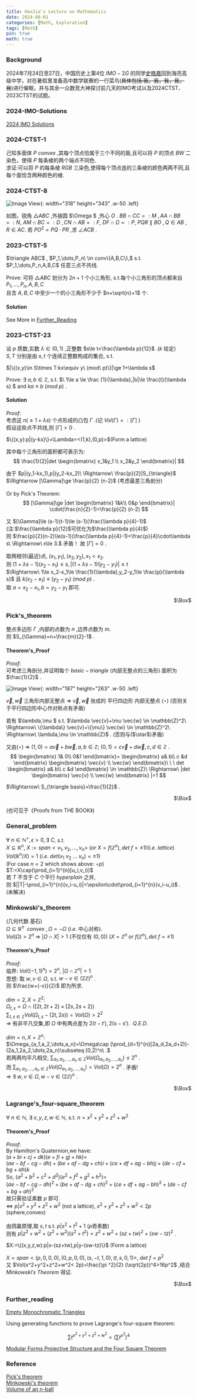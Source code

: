 ```yaml
---
title: HaoJia's Lecture on Mathematics
date: 2024-08-01
categories: [Math, Exploration]
tags: [Math]
pin: true
math: true
---
```


### Background
2024年7月24日至27日，中国历史上第4位 $IMO-2G$ 的同学[史皓嘉](https://www.imo-official.org/participant_r.aspx?id=33050)回到海亮高级中学，对在暑假里准备高中数学联赛的一行菜鸟(<del>具体包括:我，我，我，我，我</del>)进行催眠，并与其余一众数竞大神探讨前几天的IMO考试以及2024CTST、2023CTST的试题。

### 2024-IMO-Solutions

[2024 IMO Solutions](https://yao196883.github.io/img/math/IMO2024_Solutions.pdf)

### 2024-CTST-1

己知多面体 $P\ convex$ ,其每个顶点恰属于三个不同的面,且可以将 $P$ 的顶点 $BW$ 二染色，使得 $P$ 每条棱的两个端点不同色. <br>
求证:可以将 $P$ 的每条棱 $RGB$ 三染色,使得每个顶点连的三条棱的颜色两两不同,且每个面恰含两种颜色的棱.

### 2024-CTST-8

![Image View](https://yao196883.github.io/img/math/2024CTST_8.png){: width="318" height="343" .w-50 .left}

如图，锐角 $\triangle ABC$ ,外接圆 $\Omega $ ,外心 $O$ .
$BB\cap CC=:M\ ,AA\cap BB=:N$,
$AM\cap BC=:D\ ,CN\cap AB=:F$,
$DF\cap \Omega =:P$,
$PQR\parallel BO\ ,Q\in AB\ ,R\in AC$.
若 $PO^2=PQ\cdot PR$ ,求 $\angle ACB$ .


### 2023-CTST-5

<p>$\triangle ABC$ , $P_1,\dots,P_n\ \in conv\{A,B,C\},$ s.t. $P_1,\dots,P_n,A,B,C$ 任意三点不共线.</p>

Prove: 可将 $\triangle ABC$ 划分为 $2n+1$ 个小三角形, s.t.每个小三角形的顶点都来自 $P_1,\dots,P_n,A,B,C$ <br>
且含 $A,B,C$ 中至少一个的小三角形不少于 $n+\sqrt{n}+1$ 个.

#### Solution

See More in [Further_Reading](#further_reading)

### 2023-CTST-23

设 $p$ 质数,实数 $\lambda \in (0,1)$ ,正整数 $s\le t<\frac{\lambda p}{12}$ .($k$ 给定)<br>
$S,T$ 分别是由 $s,t$ 个连续正整数构成的集合, s.t. <br>
<p>$|\{(x,y)\in S\times T:kx\equiv y\ (mod\ p)\}|\ge 1+\lambda s$</p>

Prove: $\exists\ a,b \in \mathbb{Z},$ s.t. $\ 1\le a \le \frac {1}{\lambda},|b|\le \frac{t}{\lambda s} $ and $ka \equiv  b \ (mod\ p)$ .

#### Solution

$Proof:$<br>
考虑这 $n(\ge 1+\lambda s)$ 个点形成的凸包 $\Gamma$ .(记 $Vol(\Gamma)=:[\Gamma]$ )<br>
假设这些点不共线,则 $[\Gamma]>0$ .<br>

<p>$\{(x,y):p|(y-kx)\}=\Lambda=<(1,k),(0,p)>$(Form a lattice)</p>

其中每个三角形的面积都可表示为:
$$
\frac{1}{2}|det
\begin{bmatrix}
  x_1&y_1 \\
  x_2&y_2
\end{bmatrix}|
$$

由于 $p|(y_1-kx_1),p|(y_2-kx_2)\ \Rightarrow\ \frac{p}{2}|S_{\triangle}$<br>
$\Rightarrow [\Gamma]\ge \frac{p}{2} (n-2)$ (考虑最差三角剖分)<br><br>
Or by Pick's Theorem:
$$
[\Gamma]\ge |det
\begin{bmatrix}
1&k\\
0&p
\end{bmatrix}|
\cdot(\frac{n}{2}-1)=\frac{p}{2} (n-2)
$$

又 $[\Gamma]\le (s-1)(t-1)\le (s-1)(\frac{\lambda p}{4}-1)$  (注:$\frac{\lambda p}{12}$可优化为$\frac{\lambda p}{4}$)<br>
则 $\frac{p}{2}(n-2)\le(s-1)(\frac{\lambda p}{4}-1)<\frac{p}{4}\cdot\lambda s\ \Rightarrow\ n\le 3.$ 矛盾！
故 $[\Gamma]=0$ .<br>

取两相邻(最近)点, $(x_1,y_1),(x_2,y_2),x_1<x_2$.<br>
则 $(1+\lambda s-1)(x_2-x_1)\le s,|(1+\lambda s-1)(y_2-y_1)|\le t$<br>
$\Rightarrow\ 1\le x_2-x_1\le \frac{1}{\lambda},y_2-y_1\le \frac{p}{\lambda s}$ 且 $k(x_2-x_1)\equiv (y_2-y_1)\ (mod\ p)$ .<br>
取 $a=x_2-x_1,b=y_2-y_1$ 即可.
<p align="right">$\Box$</p>

### Pick's_theorem

整点多边形 $\Gamma$ ,内部的点数为 $n$ ,边界点数为 $m$.<br>
则 $S_{\Gamma}=n+\frac{m}{2}-1$ .

#### Theorem's_Proof

$Proof:$<br>
可考虑三角剖分,并证明每个 $basic-triangle$ (内部无整点的三角形) 面积为 $\frac{1}{2}$ .

![Image View](https://yao196883.github.io/img/math/Pick.png){: width="187" height="263" .w-50 .left}

$\vec{v},\vec{w}$ 三角形内部无整点
$\Rightarrow\ \vec{v},\vec{w}$ 张成的 平行四边形 内部无整点 ($\star$)
(否则关于平行四边形中心作对称点有矛盾)

<p> 若有 $\lambda,\mu $ s.t. $\lambda \vec{v}+\mu \vec{w} \in \mathbb{Z}^2\ \Rightarrow\ \{\lambda\} \vec{v}+\{\mu\} \vec{w} \in \mathbb{Z}^2\ \Rightarrow\ \lambda,\mu \in \mathbb{Z}$ . (否则与($\star$)矛盾) </p>

又由($\star$) $\Rightarrow\ (1,0)=a\vec{v}+b\vec{w},a,b \in \mathbb{Z};\ (0,1)=c\vec{v}+d\vec{w},c,d\in \mathbb{Z}$ .<br>
$$
\begin{bmatrix}
  1& 0\\
  0&1
\end{bmatrix}=
\begin{bmatrix}
  a& b\\
 c &d
\end{bmatrix}
\begin{bmatrix}
\vec{v} \\
\vec{w}
\end{bmatrix}\ \ \ det
\begin{bmatrix}
  a& b\\
 c &d
\end{bmatrix} \in \mathbb{Z}\ 
\Rightarrow\ |det
\begin{bmatrix}
\vec{v} \\
\vec{w}
\end{bmatrix}
|=1
$$

$\Rightarrow\ S_{\triangle basis}=\frac{1}{2}$ .<br>
<p align="right">$\Box$</p>
(也可见于《Proofs from THE BOOK》)

### General_problem

$\forall\ n\in\mathbb{N}^+ ,\epsilon >0,\exists\ C,$ s.t.<br>
$X\subseteq \mathbb{R}^n,\ X:=span<v_1,v_2,\dots,v_n>\ (or\ X=f(\mathbb{Z}^n),det\ f=\pm 1)(i.e.\ lattice)$<br>
$Vol(\mathbb{R}^n/X)=1\ (i.e.\ det(v_1\ v_2\ \dots\ v_n)=\pm 1)$<br> (For case $n=2$ which shows above: ${\div}p$)<br>
$T:=X\cap(\prod_{i=1}^{n}[u_i,v_i))$<br>
若 $T$ 不含于 $C$ 个平行 $hyperplain$ 之并,<br>
则  $||T|-\prod_{i=1}^{n}(v_i-u_i)|<\epsilon\cdot\prod_{i=1}^{n}(v_i-u_i)$ .<br>
(未解决)

### Minkowski's_theorem

(几何代数 基石)<br>
$\Omega \subseteq \mathbb{R}^n\ \ convex\ ,\Omega=-\Omega$ ($i.e.$ 中心对称).<br>
$Vol(\Omega)>2^n\ \Rightarrow\ |\Omega\cap X|>1$ (不仅仅有 $(0,0)$) ($X=\mathbb{Z}^n$ or $f(\mathbb{Z}^n),det\ f=\pm 1$)

#### Theorem's_Proof

$Proof:$<br>
临界: $Vol((-1,1)^n)=2^n,\ |\Omega\cap\mathbb{Z}^n|=1$<br>
思想: 取 $w,v\in\Omega,$ s.t. $w-v\in (2\mathbb{Z})^n$ .<br>
则 $\frac{w+(-v)}{2}$ 即为所求.<br><br>
$dim=2,X=\mathbb{Z}^2:$<br>
$\Omega_{t,s}=\Omega\cap ([2t,2t+2)\times[2s,2s+2))$<br>
$\sum_{t,s\in\mathbb{Z}}Vol(\Omega_{t,s}-(2t,2s))=Vol(\Omega)>2^2$<br>
$\Rightarrow$ 有非平凡交集,即 $\Omega$ 中有两点差为 $2(t-t'),2(s-s').\ \ Q.E.D.$<br><br>
$dim=n,X=\mathbb{Z}^n:$<br>
$\Omega_{a_1,a_2,\dots,a_n}=\Omega\cap (\prod_{d=1}^{n}[2a_d,2a_d+2))-(2a_1,2a_2,\dots,2a_n)\subseteq [0,2)^n\ .$<br>
若两两均平凡相交, $\sum_{a_1,a_2,\dots,a_n\in \mathbb{Z}  }Vol(\Omega_{a_1,a_2,\dots,a_n})\le 2^n$ .<br>
而 $\sum_{a_1,a_2,\dots,a_n\in\mathbb{Z}}Vol(\Omega_{a_1,a_2,\dots,a_n})=Vol(\Omega)>2^n$ . 矛盾!<br>
$\Rightarrow\ \exists\ w,v\in\Omega,w-v\in(2\mathbb{Z})^n$ .
<p align="right">$\Box$</p>

### Lagrange's_four-square_theorem

$\forall\ n\in\mathbb{N},\ \exists \ x,y,z,w\in\mathbb{N},$ s.t. $n=x^2+y^2+z^2+w^2$

#### Theorem's_Proof

$Proof:$<br>
By Hamilton's Quaternion,we have:<br>
$(a+bi+cj+dk)(e+fi+gj+hk)=$<br>
$(ae-bf-cg-dh)+(be+af-dg+ch)i+(ce+df+ag-bh)j+(de-cf+bg+ah)k$<br>
So, $(a^2+b^2+c^2+d^2)(e^2+f^2+g^2+h^2)=$<br>
$(ae-bf-cg-dh)^2+(be+af-dg+ch)^2+(ce+df+ag-bh)^2+(de-cf+bg+ah)^2$<br>
故只需验证素数 $p$ 即可.<br>
$\Leftrightarrow\ p|x^2+y^2+z^2+w^2$ (not a lattice), $x^2+y^2+z^2+w^2<2p$ (sphere,convex)<br><br>
由鸽巢原理,取 $s,t$ s.t. $p|s^2+t^2+1$ ($p$奇素数)<br>
则有 $p|z^2+w^2+(z^2+w^2)(s^2+t^2)=z^2+w^2+(sz+tw)^2+(sw-tz)^2$ .<br>
<p>$X:=\{(x,y,z,w):p|x-(sz+tw),p|y-(sw-tz)\}$ (Form a lattice)</p>

$X=span<(p,0,0,0),(0,p,0,0),(s,-t,1,0),(t,s,0,1)>,\ det\ f=p^2$<br>
又 $Vol(x^2+y^2+z^2+w^2< 2p)=\frac{\pi ^2}{2} (\sqrt{2p})^4>16p^2$ ,结合 $Minkowski's\ Theorem$ 得证.
<p align="right">$\Box$</p>

### Further_reading

[Empty Monochromatic Triangles](https://yhx1415926.github.io/quote_img/mathexploration-5/2023CTST_5.pdf)

Using generating functions to prove Lagrange's four-square theorem:

$$ \sum t^{x^2+y^2+z^2+w^2}=(\sum t^{x^2})^4 $$

[Modular Forms,Projective Structure and the Four Square Theorem](https://yhx1415926.github.io/quote_img/mathexploration-5/MODULAR_FORMS,PROJECTIVE_STRUCTURES,AND_THE_FOUR_SQUARES_THEOREM.pdf)

### Reference

[Pick's theorem](https://yhx1415926.github.io/quote_img/mathexploration-5/Pick's_theorem.pdf)<br>
[Minkowski's theorem](https://yhx1415926.github.io/quote_img/mathexploration-5/Minkowski's_theorem.pdf)<br>
[Volume of an n-ball](https://yhx1415926.github.io/quote_img/mathexploration-5/Volume_of_an_n-ball.pdf)
